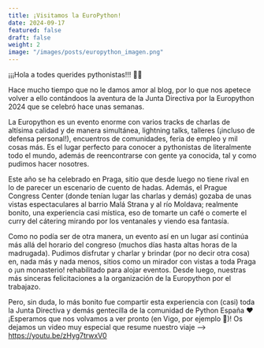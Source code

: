 ```yaml
---
title: ¡Visitamos la EuroPython!
date: 2024-09-17
featured: false
draft: false
weight: 2
image: "/images/posts/europython_imagen.png"
---
```


¡¡¡Hola a todes querides pythonistas!!! 🐍✨

Hace mucho tiempo que no le damos amor al blog, por lo que nos apetece volver a ello contándoos la aventura de la Junta Directiva por la Europython 2024 que se celebró hace unas semanas.

La Europython es un evento enorme con varios tracks de charlas de altísima calidad y de manera simultánea, lightning talks, talleres (¡incluso de defensa personal!), encuentros de comunidades, feria de empleo y mil cosas más. Es el lugar perfecto para conocer a pythonistas de literalmente todo el mundo, además de reencontrarse con gente ya conocida, tal y como pudimos hacer nosotres.

Este año se ha celebrado en Praga, sitio que desde luego no tiene rival en lo de parecer un escenario de cuento de hadas. Además, el Prague Congress Center (donde tenían lugar las charlas y demás) gozaba de unas vistas espectaculares al barrio Malá Strana y al río Moldava; realmente bonito, una experiencia casi mística, eso de tomarte un café o comerte el curry del cátering mirando por los ventanales y viendo esa fantasía.

Como no podía ser de otra manera, un evento así en un lugar así continúa más allá del horario del congreso (muchos días hasta altas horas de la madrugada). Pudimos disfrutar y charlar y brindar (por no decir otra cosa) en, nada más y nada menos, sitios como un mirador con vistas a toda Praga o ¡un monasterio! rehabilitado para alojar eventos. Desde luego, nuestras más sinceras felicitaciones a la organización de la Europython por el trabajazo.

Pero, sin duda, lo más bonito fue compartir esta experiencia con (casi) toda la Junta Directiva y demás gentecilla de la comunidad de Python España ❤️ ¡Esperamos que nos volvamos a ver pronto (en Vigo, por ejemplo 👀)! Os dejamos un video muy especial que resume nuestro viaje --> https://youtu.be/zHyg7trwxV0  

